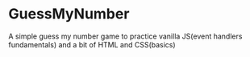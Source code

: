 # GuessMyNumber
A simple guess my number game to practice vanilla JS(event handlers fundamentals) and a bit of HTML and CSS(basics)
